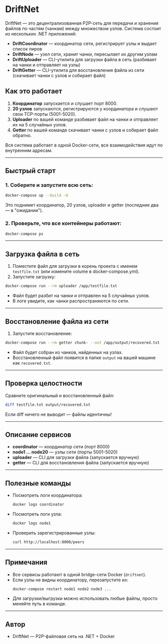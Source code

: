 # DriftNet

DriftNet — это децентрализованная P2P-сеть для передачи и хранения файлов по частям (чанкам) между множеством узлов. Система состоит из нескольких .NET приложений:

- **DriftCoordinator** — координатор сети, регистрирует узлы и выдает список пиров
- **DriftNode** — узел сети, хранит чанки, пересылает их другим узлам
- **DriftUploader** — CLI-утилита для загрузки файла в сеть (разбивает на чанки и отправляет на узлы)
- **DriftGetter** — CLI-утилита для восстановления файла из сети (скачивает чанки с узлов и собирает файл)

## Как это работает

1. **Координатор** запускается и слушает порт 8000.
2. **20 узлов** запускаются, регистрируются у координатора и слушают свои TCP-порты (5001-5020).
3. **Uploader** по вашей команде разбивает файл на чанки и отправляет их на 5 случайных узлов.
4. **Getter** по вашей команде скачивает чанки с узлов и собирает файл обратно.

Вся система работает в одной Docker-сети, все взаимодействия идут по внутренним адресам.

---

## Быстрый старт

### 1. Соберите и запустите всю сеть:

```bash
docker-compose up --build -d
```

Это поднимет координатор, 20 узлов, uploader и getter (последние два — в "ожидании").

### 2. Проверьте, что все контейнеры работают:

```bash
docker-compose ps
```

---

## Загрузка файла в сеть

1. Поместите файл для загрузки в корень проекта с именем `testfile.txt` (или измените volume в docker-compose.yml).
2. Запустите загрузку:

```bash
docker-compose run --rm uploader /app/testfile.txt
```

- Файл будет разбит на чанки и отправлен на 5 случайных узлов.
- В логе увидите, как чанки распространяются по сети.

---

## Восстановление файла из сети

1. Запустите восстановление:

```bash
docker-compose run --rm getter chunk- --out /app/output/recovered.txt
```

- Файл будет собран из чанков, найденных на узлах.
- Восстановленный файл появится в папке `output` на вашей машине как `recovered.txt`.

---

## Проверка целостности

Сравните оригинальный и восстановленный файл:

```bash
diff testfile.txt output/recovered.txt
```

Если diff ничего не выводит — файлы идентичны!

---

## Описание сервисов

- **coordinator** — координатор сети (порт 8000)
- **node1 ... node20** — узлы сети (порты 5001-5020)
- **uploader** — CLI для загрузки файла (запускается вручную)
- **getter** — CLI для восстановления файла (запускается вручную)

---

## Полезные команды

- Посмотреть логи координатора:
  ```bash
  docker logs coordinator
  ```
- Посмотреть логи узла:
  ```bash
  docker logs node1
  ```
- Проверить зарегистрированные узлы:
  ```bash
  curl http://localhost:8000/peers
  ```

---

## Примечания

- Все сервисы работают в одной bridge-сети Docker (`driftnet`).
- Если узлы не видны координатору, перезапустите их:
  ```bash
  docker-compose restart node1 node2 node3 ...
  ```
- Для загрузки/выгрузки можно использовать любые файлы, просто меняйте путь в команде.

---

## Автор

- DriftNet — P2P-файловая сеть на .NET + Docker 
